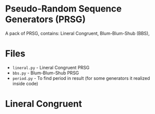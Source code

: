 # Pseudo-Random Sequence Generators (PRSG)
A pack of PRSG, contains: Lineral Congruent, Blum-Blum-Shub (BBS), 

# Files

* `lineral.py` - Lineral Congruent PRSG
* `bbs.py` - Blum-Blum-Shub PRSG
* `period.py` - To find period in result (for some generators it realized inside code)

# Lineral Congruent
